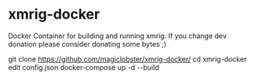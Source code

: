 # xmrig-docker

Docker Container for building and running xmrig. If you change dev donation please consider donating some bytes ;)

git clone https://github.com/magiclobster/xmrig-docker/
cd xmrig-docker
edit config.json
docker-compose up -d --build
